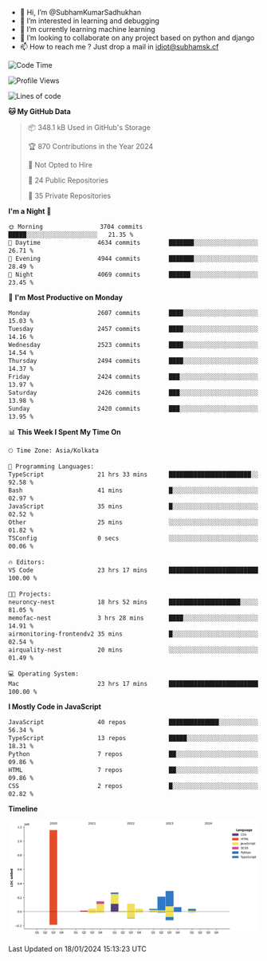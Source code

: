 - 👋 Hi, I’m @SubhamKumarSadhukhan
- 👀 I’m interested in learning and debugging
- 🌱 I’m currently learning machine learning
- 💞️ I’m looking to collaborate on any project based on python and django
- 📫 How to reach me ?
      Just drop a mail in idiot@subhamsk.cf

<!---
SubhamKumarSadhukhan/SubhamKumarSadhukhan is a ✨ special ✨ repository because its `README.md` (this file) appears on your GitHub profile.
You can click the Preview link to take a look at your changes.
--->


<!--START_SECTION:waka-->
![Code Time](http://img.shields.io/badge/Code%20Time-1%2C899%20hrs%2039%20mins-blue)

![Profile Views](http://img.shields.io/badge/Profile%20Views-1-blue)

![Lines of code](https://img.shields.io/badge/From%20Hello%20World%20I%27ve%20Written-2.4%20million%20lines%20of%20code-blue)

**🐱 My GitHub Data** 

> 📦 348.1 kB Used in GitHub's Storage 
 > 
> 🏆 870 Contributions in the Year 2024
 > 
> 🚫 Not Opted to Hire
 > 
> 📜 24 Public Repositories 
 > 
> 🔑 35 Private Repositories 
 > 
**I'm a Night 🦉** 

```text
🌞 Morning                3704 commits        █████░░░░░░░░░░░░░░░░░░░░   21.35 % 
🌆 Daytime                4634 commits        ███████░░░░░░░░░░░░░░░░░░   26.71 % 
🌃 Evening                4944 commits        ███████░░░░░░░░░░░░░░░░░░   28.49 % 
🌙 Night                  4069 commits        ██████░░░░░░░░░░░░░░░░░░░   23.45 % 
```
📅 **I'm Most Productive on Monday** 

```text
Monday                   2607 commits        ████░░░░░░░░░░░░░░░░░░░░░   15.03 % 
Tuesday                  2457 commits        ████░░░░░░░░░░░░░░░░░░░░░   14.16 % 
Wednesday                2523 commits        ████░░░░░░░░░░░░░░░░░░░░░   14.54 % 
Thursday                 2494 commits        ████░░░░░░░░░░░░░░░░░░░░░   14.37 % 
Friday                   2424 commits        ███░░░░░░░░░░░░░░░░░░░░░░   13.97 % 
Saturday                 2426 commits        ███░░░░░░░░░░░░░░░░░░░░░░   13.98 % 
Sunday                   2420 commits        ███░░░░░░░░░░░░░░░░░░░░░░   13.95 % 
```


📊 **This Week I Spent My Time On** 

```text
🕑︎ Time Zone: Asia/Kolkata

💬 Programming Languages: 
TypeScript               21 hrs 33 mins      ███████████████████████░░   92.58 % 
Bash                     41 mins             █░░░░░░░░░░░░░░░░░░░░░░░░   02.97 % 
JavaScript               35 mins             █░░░░░░░░░░░░░░░░░░░░░░░░   02.52 % 
Other                    25 mins             ░░░░░░░░░░░░░░░░░░░░░░░░░   01.82 % 
TSConfig                 0 secs              ░░░░░░░░░░░░░░░░░░░░░░░░░   00.06 % 

🔥 Editors: 
VS Code                  23 hrs 17 mins      █████████████████████████   100.00 % 

🐱‍💻 Projects: 
neuroncy-nest            18 hrs 52 mins      ████████████████████░░░░░   81.05 % 
memofac-nest             3 hrs 28 mins       ████░░░░░░░░░░░░░░░░░░░░░   14.91 % 
airmonitoring-frontendv2 35 mins             █░░░░░░░░░░░░░░░░░░░░░░░░   02.54 % 
airquality-nest          20 mins             ░░░░░░░░░░░░░░░░░░░░░░░░░   01.49 % 

💻 Operating System: 
Mac                      23 hrs 17 mins      █████████████████████████   100.00 % 
```

**I Mostly Code in JavaScript** 

```text
JavaScript               40 repos            ██████████████░░░░░░░░░░░   56.34 % 
TypeScript               13 repos            █████░░░░░░░░░░░░░░░░░░░░   18.31 % 
Python                   7 repos             ██░░░░░░░░░░░░░░░░░░░░░░░   09.86 % 
HTML                     7 repos             ██░░░░░░░░░░░░░░░░░░░░░░░   09.86 % 
CSS                      2 repos             █░░░░░░░░░░░░░░░░░░░░░░░░   02.82 % 
```



**Timeline**

![Lines of Code chart](https://raw.githubusercontent.com/SubhamKumarSadhukhan/SubhamKumarSadhukhan/main/assets/bar_graph.png)


 Last Updated on 18/01/2024 15:13:23 UTC
<!--END_SECTION:waka-->
